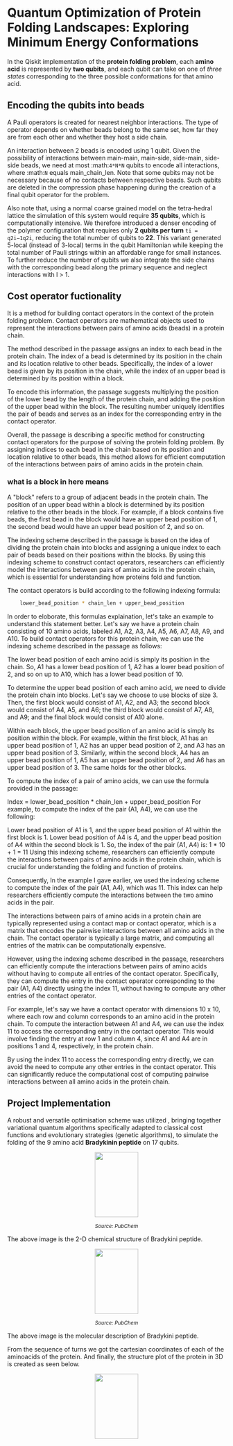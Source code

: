 # Quantum Optimization of Protein Folding Landscapes: Exploring Minimum Energy Conformations

In the Qiskit implementation of the **protein folding problem**, each **amino acid** is represented by **two qubits**, and each qubit can take on one of *three states* corresponding to the three possible conformations for that amino acid.

## Encoding the qubits into beads 

A Pauli operators is created for nearest neighbor interactions. The type of operator depends on whether beads belong to the same set, how far they are from each other and whether they host a side chain.

An interaction between 2 beads is encoded using 1 qubit. Given the possibility of interactions between main-main, main-side, side-main, side-side beads, we need at most :math:`4*N*N` qubits to encode all interactions, where :math:`N` equals main_chain_len. Note that some qubits may not be necessary because of no contacts between respective beads. Such qubits are deleted in the compression phase happening during the creation of a final qubit operator for the problem.

Also note that, using a normal coarse grained model on the tetra-hedral lattice the simulation of this system would require **35 qubits**, which is computationally intensive. We therefore introduced a denser encoding of the polymer configuration that requires only **2 qubits per turn** `ti = q2i−1q2i`, reducing the total number of qubits to **22**. This variant generated 5-local (instead of 3-local) terms in the qubit Hamiltonian while keeping the total number of Pauli strings within an affordable range for small instances. To further reduce the number of qubits we also integrate the side chains with the corresponding bead along the primary sequence and neglect interactions with l > 1.

## Cost operator fuctionality

It is a method for building contact operators in the context of the protein folding problem. Contact operators are mathematical objects used to represent the interactions between pairs of amino acids (beads) in a protein chain.

The method described in the passage assigns an index to each bead in the protein chain. The index of a bead is determined by its position in the chain and its location relative to other beads. Specifically, the index of a lower bead is given by its position in the chain, while the index of an upper bead is determined by its position within a block.

To encode this information, the passage suggests multiplying the position of the lower bead by the length of the protein chain, and adding the position of the upper bead within the block. The resulting number uniquely identifies the pair of beads and serves as an index for the corresponding entry in the contact operator.

Overall, the passage is describing a specific method for constructing contact operators for the purpose of solving the protein folding problem. By assigning indices to each bead in the chain based on its position and location relative to other beads, this method allows for efficient computation of the interactions between pairs of amino acids in the protein chain.

### what is a block in here means

A "block" refers to a group of adjacent beads in the protein chain. The position of an upper bead within a block is determined by its position relative to the other beads in the block. For example, if a block contains five beads, the first bead in the block would have an upper bead position of 1, the second bead would have an upper bead position of 2, and so on.

The indexing scheme described in the passage is based on the idea of dividing the protein chain into blocks and assigning a unique index to each pair of beads based on their positions within the blocks. By using this indexing scheme to construct contact operators, researchers can efficiently model the interactions between pairs of amino acids in the protein chain, which is essential for understanding how proteins fold and function.

The contact operators is build according to the following indexing formula:
```bash
    lower_bead_position * chain_len + upper_bead_position
```
In order to eloborate, this formulas explaination, let's take an example to understand this statement better. Let's say we have a protein chain consisting of 10 amino acids, labeled A1, A2, A3, A4, A5, A6, A7, A8, A9, and A10. To build contact operators for this protein chain, we can use the indexing scheme described in the passage as follows:

The lower bead position of each amino acid is simply its position in the chain. So, A1 has a lower bead position of 1, A2 has a lower bead position of 2, and so on up to A10, which has a lower bead position of 10.

To determine the upper bead position of each amino acid, we need to divide the protein chain into blocks. Let's say we choose to use blocks of size 3. Then, the first block would consist of A1, A2, and A3; the second block would consist of A4, A5, and A6; the third block would consist of A7, A8, and A9; and the final block would consist of A10 alone.

Within each block, the upper bead position of an amino acid is simply its position within the block. For example, within the first block, A1 has an upper bead position of 1, A2 has an upper bead position of 2, and A3 has an upper bead position of 3. Similarly, within the second block, A4 has an upper bead position of 1, A5 has an upper bead position of 2, and A6 has an upper bead position of 3. The same holds for the other blocks.

To compute the index of a pair of amino acids, we can use the formula provided in the passage:

Index = lower_bead_position * chain_len + upper_bead_position
For example, to compute the index of the pair (A1, A4), we can use the following:

Lower bead position of A1 is 1, and the upper bead position of A1 within the first block is 1.
Lower bead position of A4 is 4, and the upper bead position of A4 within the second block is 1.
So, the index of the pair (A1, A4) is:
1 * 10 + 1 = 11
Using this indexing scheme, researchers can efficiently compute the interactions between pairs of amino acids in the protein chain, which is crucial for understanding the folding and function of proteins.

Consequently, In the example I gave earlier, we used the indexing scheme to compute the index of the pair (A1, A4), which was 11. This index can help researchers efficiently compute the interactions between the two amino acids in the pair.

The interactions between pairs of amino acids in a protein chain are typically represented using a contact map or contact operator, which is a matrix that encodes the pairwise interactions between all amino acids in the chain. The contact operator is typically a large matrix, and computing all entries of the matrix can be computationally expensive.

However, using the indexing scheme described in the passage, researchers can efficiently compute the interactions between pairs of amino acids without having to compute all entries of the contact operator. Specifically, they can compute the entry in the contact operator corresponding to the pair (A1, A4) directly using the index 11, without having to compute any other entries of the contact operator.

For example, let's say we have a contact operator with dimensions 10 x 10, where each row and column corresponds to an amino acid in the protein chain. To compute the interaction between A1 and A4, we can use the index 11 to access the corresponding entry in the contact operator. This would involve finding the entry at row 1 and column 4, since A1 and A4 are in positions 1 and 4, respectively, in the protein chain.

By using the index 11 to access the corresponding entry directly, we can avoid the need to compute any other entries in the contact operator. This can significantly reduce the computational cost of computing pairwise interactions between all amino acids in the protein chain.

## Project Implementation 
A robust and versatile optimisation scheme was utilized , bringing together variational quantum algorithms specifically adapted to classical cost functions and evolutionary strategies (genetic algorithms), to simulate the folding of the 9 amino acid **Bradykinin peptide** on 17 qubits.

<p align="center">
  <a href="https://pubchem.ncbi.nlm.nih.gov/compound/Bradykinin#section=Isomeric-SMILES">
    <img src="https://github.com/ShisheerKaushik24/Junior-Researcher-Project-2/blob/master/asset/structure.png" width="100" height="150" />
  </a>
</p>

*<p align="center"><small>Source: PubChem</small></p>*

The above image is the 2-D chemical structure of Bradykini peptide.

<p align="center">
    <img src="https://github.com/ShisheerKaushik24/Junior-Researcher-Project-2/blob/master/asset/description.png" width="100" height="150" />
</p>

*<p align="center"><small>Source: PubChem</small></p>*

The above image is the molecular description of Bradykini peptide.

From the sequence of turns we got the cartesian coordinates of each of the aminoacids of the protein. And finally, the structure plot of the protein in 3D is created as seen below. 

<p align="center">
    <img src="https://github.com/ShisheerKaushik24/Junior-Researcher-Project-2/blob/master/asset/protein-structure.png" width="100" height="150" />
</p>
